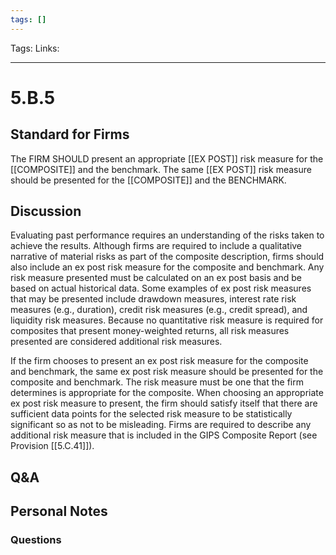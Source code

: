 ```yaml
---
tags: []
---
```

Tags:
Links: 
___
# 5.B.5
## Standard for Firms
The FIRM SHOULD present an appropriate [[EX POST]] risk measure for the [[COMPOSITE]] and the benchmark. The same [[EX POST]] risk measure should be presented for the [[COMPOSITE]] and the BENCHMARK.
## Discussion
Evaluating past performance requires an understanding of the risks taken to achieve the results. Although firms are required to include a qualitative narrative of material risks as part of the composite description, firms should also include an ex post risk measure for the composite and benchmark. Any risk measure presented must be calculated on an ex post basis and be based on actual historical data. Some examples of ex post risk measures that may be presented include drawdown measures, interest rate risk measures (e.g., duration), credit risk measures (e.g., credit spread), and liquidity risk measures. Because no quantitative risk measure is required for composites that present money-weighted returns, all risk measures presented are considered additional risk measures.

If the firm chooses to present an ex post risk measure for the composite and benchmark, the same ex post risk measure should be presented for the composite and benchmark. The risk measure must be one that the firm determines is appropriate for the composite. When choosing an appropriate ex post risk measure to present, the firm should satisfy itself that there are sufficient data points for the selected risk measure to be statistically significant so as not to be misleading. Firms are required to describe any additional risk measure that is included in the GIPS Composite Report (see Provision [[5.C.41]]).
## Q&A

## Personal Notes

### Questions